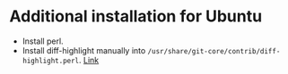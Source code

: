 # Additional installation for Ubuntu

- Install perl.
- Install diff-highlight manually into `/usr/share/git-core/contrib/diff-highlight.perl`.
  [Link](https://github.com/git/git/blob/master/contrib/diff-highlight/diff-highlight.perl)

